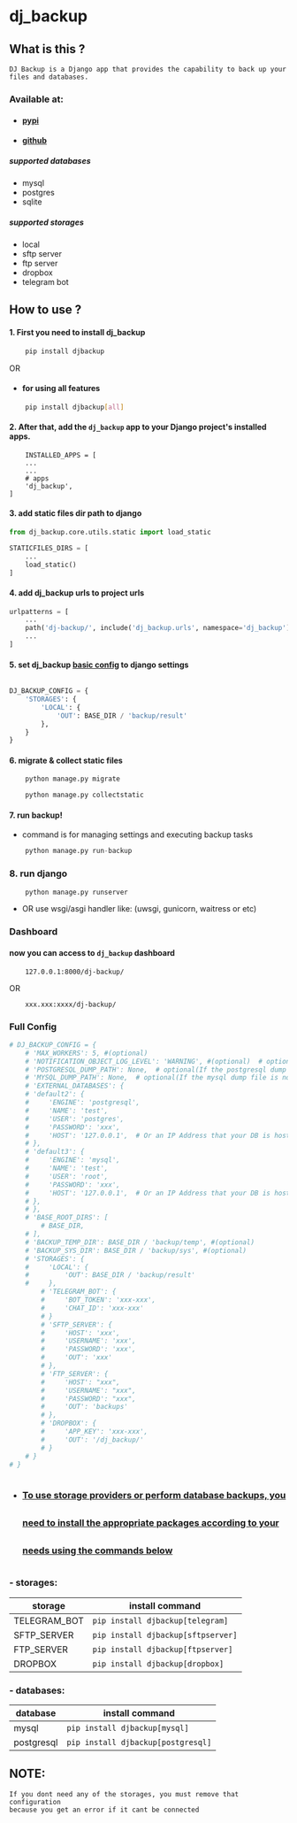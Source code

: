 # dj_backup

## What is this ?

    DJ Backup is a Django app that provides the capability to back up your files and databases.

### Available at:
- #### <a href="https://pypi.org/project/djbackup/">pypi</a>
- #### <a href="https://github.com/FZl47/dj_backup">github</a>


##### supported databases

- mysql
- postgres
- sqlite

##### supported storages

- local
- sftp server
- ftp server
- dropbox
- telegram bot

## How to use ?

####  1. First you need to install dj_backup

```sh
    pip install djbackup
```
OR
- #### for using all features
```sh
    pip install djbackup[all]
```

#### 2. After that, add the `dj_backup` app to your Django project's installed apps.

```pycon
    INSTALLED_APPS = [
    ...
    ...
    # apps
    'dj_backup',
]
```

#### 3. add static files dir path to django

```python
from dj_backup.core.utils.static import load_static

STATICFILES_DIRS = [
    ...
    load_static()
]

```

#### 4. add dj_backup urls to project urls

```python
urlpatterns = [
    ...
    path('dj-backup/', include('dj_backup.urls', namespace='dj_backup')),
    ...
]
```

#### 5. set dj_backup <span style="text-decoration: underline;">basic config</span> to django settings

```python

DJ_BACKUP_CONFIG = {
    'STORAGES': {
        'LOCAL': {
            'OUT': BASE_DIR / 'backup/result'
        },
    }
}

```

#### 6. migrate & collect static files

```python
    python manage.py migrate
```

```python
    python manage.py collectstatic
```

#### 7. run backup!

- command is for managing settings and executing backup tasks

```python
    python manage.py run-backup
```

### 8. run django

```python
    python manage.py runserver
```

- OR use wsgi/asgi handler like: (uwsgi, gunicorn, waitress or etc)

### Dashboard

#### now you can access to `dj_backup` dashboard

```djangourlpath
    127.0.0.1:8000/dj-backup/
```

OR

```djangourlpath
    xxx.xxx:xxxx/dj-backup/  
```

### Full Config

```python
# DJ_BACKUP_CONFIG = {
    # 'MAX_WORKERS': 5, #(optional)
    # 'NOTIFICATION_OBJECT_LOG_LEVEL': 'WARNING', #(optional)  # options => ['DEBUG', 'INFO', 'WARNING', 'ERROR', 'CRITICAL']
    # 'POSTGRESQL_DUMP_PATH': None,  # optional(If the postgresql dump file is not found, you can set it)
    # 'MYSQL_DUMP_PATH': None,  # optional(If the mysql dump file is not found, you can set it)
    # 'EXTERNAL_DATABASES': {
    # 'default2': {
    #     'ENGINE': 'postgresql',
    #     'NAME': 'test',
    #     'USER': 'postgres',
    #     'PASSWORD': 'xxx',
    #     'HOST': '127.0.0.1',  # Or an IP Address that your DB is hosted on
    # },
    # 'default3': {
    #     'ENGINE': 'mysql',
    #     'NAME': 'test',
    #     'USER': 'root',
    #     'PASSWORD': 'xxx',
    #     'HOST': '127.0.0.1',  # Or an IP Address that your DB is hosted on
    # },
    # },
    # 'BASE_ROOT_DIRS': [
        # BASE_DIR,
    # ],
    # 'BACKUP_TEMP_DIR': BASE_DIR / 'backup/temp', #(optional)
    # 'BACKUP_SYS_DIR': BASE_DIR / 'backup/sys', #(optional)
    # 'STORAGES': {
    #     'LOCAL': {
    #         'OUT': BASE_DIR / 'backup/result'
    #     },
        # 'TELEGRAM_BOT': {
        #     'BOT_TOKEN': 'xxx-xxx',
        #     'CHAT_ID': 'xxx-xxx'
        # }
        # 'SFTP_SERVER': {
        #     'HOST': 'xxx',
        #     'USERNAME': 'xxx',
        #     'PASSWORD': 'xxx',
        #     'OUT': 'xxx'
        # },
        # 'FTP_SERVER': {
        #     'HOST': "xxx",
        #     'USERNAME': "xxx",
        #     'PASSWORD': "xxx",
        #     'OUT': 'backups'
        # },
        # 'DROPBOX': {
        #     'APP_KEY': 'xxx-xxx',
        #     'OUT': '/dj_backup/'
        # }
    # }
# }
```

- ### <span style="text-decoration: underline;line-height:50px;">To use storage providers or perform database backups, you need to install the appropriate packages according to your needs using the commands below</span>

### - storages:

| storage      | install command                        |
|--------------|----------------------------------------| 
| TELEGRAM_BOT | ```pip install djbackup[telegram]```   |
| SFTP_SERVER  | ```pip install djbackup[sftpserver]``` |
| FTP_SERVER   | ```pip install djbackup[ftpserver]```  |
| DROPBOX      | ```pip install djbackup[dropbox]```    |


### - databases:

| database   | install command                        |
|------------|----------------------------------------| 
| mysql      | ```pip install djbackup[mysql]```      |
| postgresql | ```pip install djbackup[postgresql]``` |


## NOTE:

    If you dont need any of the storages, you must remove that configuration
    because you get an error if it cant be connected

